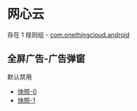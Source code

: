 # 网心云

存在 1 规则组 - [com.onethingcloud.android](/src/apps/com.onethingcloud.android.ts)

## 全屏广告-广告弹窗

默认禁用

- [快照-0](https://i.gkd.li/import/12841171)
- [快照-1](https://i.gkd.li/import/14035418)
